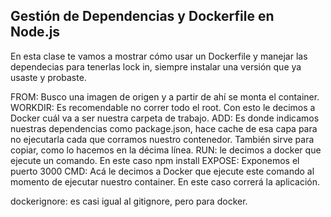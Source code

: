 <h2 align="left"> Gestión de Dependencias y Dockerfile en Node.js </h2>

<p align="left"> En esta clase te vamos a mostrar cómo usar un Dockerfile y manejar las dependecias para tenerlas lock in, siempre instalar una versión que ya usaste y probaste.

FROM: Busco una imagen de origen y a partir de ahí se monta el container.
WORKDIR: Es recomendable no correr todo el root. Con esto le decimos a Docker cuál va a ser nuestra carpeta de trabajo.
ADD: Es donde indicamos nuestras dependencias como package.json, hace cache de esa capa para no ejecutarla cada que corramos nuestro contenedor. También sirve para copiar, como lo hacemos en la décima línea.
RUN: le decimos a docker que ejecute un comando. En este caso npm install
EXPOSE: Exponemos el puerto 3000
CMD: Acá le decimos a Docker que ejecute este comando al momento de ejecutar nuestro container. En este caso correrá la aplicación.

dockerignore: es casi igual al gitignore, pero para docker. </p>
